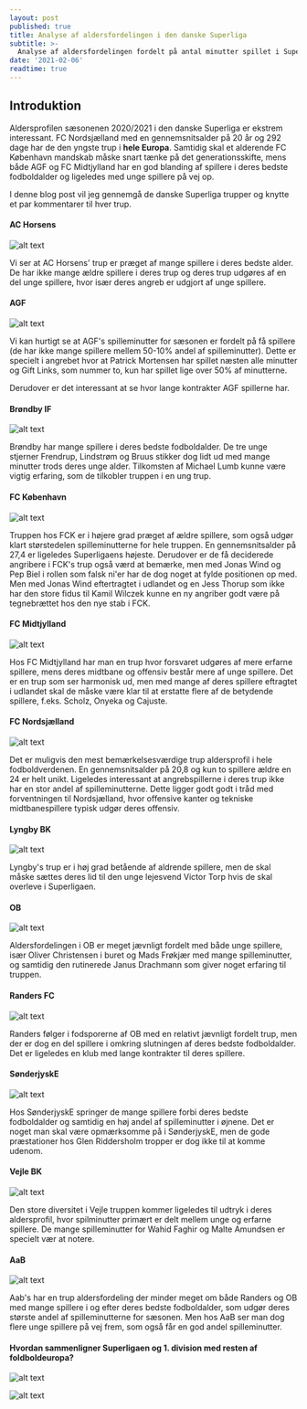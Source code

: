 ```yaml
---
layout: post
published: true
title: Analyse af aldersfordelingen i den danske Superliga
subtitle: >-
  Analyse af aldersfordelingen fordelt på antal minutter spillet i Superligaen. Afhænger FCK for meget af alderende profiler og udgør 75% Nordsjællands samlede spilminutter virkelig af spillere under 21 år?
date: '2021-02-06'
readtime: true
---
```

## Introduktion

Aldersprofilen sæsonenen 2020/2021 i den danske Superliga er ekstrem interessant. FC Nordsjælland med en gennemsnitsalder på 20 år og 292 dage har de den yngste trup i **hele Europa**. Samtidig skal et alderende FC København mandskab måske snart tænke på det generationsskifte, mens både AGF og FC Midtjylland har en god blanding af spillere i deres bedste  fodboldalder og ligeledes med unge spillere på vej op.
  
I denne blog post vil jeg gennemgå de danske Superliga trupper og knytte et par kommentarer til hver trup.

#### AC Horsens

![alt text](/img/ac_horsens_squad_age_profile.png)

Vi ser at AC Horsens' trup er præget af mange spillere i deres bedste alder. De har ikke mange ældre spillere i deres trup og deres trup udgøres af en del unge spillere, hvor især deres angreb er udgjort af unge spillere.

#### AGF

![alt text](/img/agf_squad_age_profile.png)

Vi kan hurtigt se at AGF's spilleminutter for sæsonen er fordelt på få spillere (de har ikke mange spillere mellem 50-10% andel af spilleminutter). Dette er specielt i angrebet hvor at Patrick Mortensen har spillet næsten alle minutter og Gift Links, som nummer to, kun har spillet lige over 50% af minutterne.

Derudover er det interessant at se hvor lange kontrakter AGF spillerne har.

#### Brøndby IF

![alt text](/img/brondby_squad_age_profile.png)

Brøndby har mange spillere i deres bedste fodboldalder. De tre unge stjerner Frendrup, Lindstrøm og Bruus stikker dog lidt ud med mange minutter trods deres unge alder. Tilkomsten af Michael Lumb kunne være vigtig erfaring, som de tilkobler truppen i en ung trup.

#### FC København

![alt text](/img/københavn_squad_age_profile.png)

Truppen hos FCK er i højere grad præget af ældre spillere, som også udgør klart størstedelen spilleminutterne for hele truppen. En gennemsnitsalder på 27,4 er ligeledes Superligaens højeste. Derudover er de få deciderede angribere i FCK's trup også værd at bemærke, men med Jonas Wind og Pep Biel i rollen som falsk ni'er har de dog noget at fylde positionen op med. Men med Jonas Wind eftertragtet i udlandet og en Jess Thorup som ikke har den store fidus til Kamil Wilczek kunne en ny angriber godt være på tegnebrættet hos den nye stab i FCK.

#### FC Midtjylland

![alt text](/img/midtjylland_squad_age_profile.png)

Hos FC Midtjylland har man en trup hvor forsvaret udgøres af mere erfarne spillere, mens deres midtbane og offensiv består mere af unge spillere. Det er en trup som ser harmonisk ud, men med mange af deres spillere eftragtet i udlandet skal de måske være klar til at erstatte flere af de betydende spillere, f.eks. Scholz, Onyeka og Cajuste.

#### FC Nordsjælland

![alt text](/img/nordsjælland_squad_age_profile.png)

Det er muligvis den mest bemærkelsesværdige trup aldersprofil i hele fodboldverdenen. En gennemsnitsalder på 20,8 og kun to spillere ældre en 24 er helt unikt. Ligeledes interessant at angrebspillerne i deres trup ikke har en stor andel af spilleminutterne. Dette ligger godt godt i tråd med forventningen til Nordsjælland, hvor offensive kanter og tekniske midtbanespillere typisk udgør deres offensiv.

#### Lyngby BK

![alt text](/img/lyngby_squad_age_profile.png)

Lyngby's trup er i høj grad betående af aldrende spillere, men de skal måske sættes deres lid til den unge lejesvend Victor Torp hvis de skal overleve i Superligaen.

#### OB

![alt text](/img/ob_squad_age_profile.png)

Aldersfordelingen i OB er meget jævnligt fordelt med både unge spillere, især Oliver Christensen i buret og Mads Frøkjær med mange spilleminutter, og samtidig den rutinerede Janus Drachmann som giver noget erfaring til truppen.

#### Randers FC

![alt text](/img/randers_squad_age_profile.png)

Randers følger i fodsporerne af OB med en relativt jævnligt fordelt trup, men der er dog en del spillere i omkring slutningen af deres bedste fodboldalder. Det er ligeledes en klub med lange kontrakter til deres spillere.

#### SønderjyskE

![alt text](/img/sonderjyskE_squad_age_profile.png)

Hos SønderjyskE springer de mange spillere forbi deres bedste fodboldalder og samtidig en høj andel af spilleminutter i øjnene. Det er noget man skal være opmærksomme på i SønderjyskE, men de gode præstationer hos Glen Riddersholm tropper er dog ikke til at komme udenom.

#### Vejle BK

![alt text](/img/vejle_squad_age_profile.png)

Den store diversitet i Vejle truppen kommer ligeledes til udtryk i deres aldersprofil, hvor spilminutter primært er delt mellem unge og erfarne spillere. De mange spilleminutter for Wahid Faghir og Malte Amundsen er specielt vær at notere.

#### AaB

![alt text](/img/aab_squad_age_profile.png)

Aab's har en trup aldersfordeling der minder meget om både Randers og OB med mange spillere i og efter deres bedste fodboldalder, som udgør deres største andel af spilleminutterne for sæsonen. Men hos AaB ser man dog flere unge spillere på vej frem, som også får en god andel spilleminutter. 

#### Hvordan sammenligner Superligaen og 1. division med resten af foldboldeuropa?

![alt text](/img/league_average_age_europe.png)


![alt text](/img/team_average_age_europe.png)
